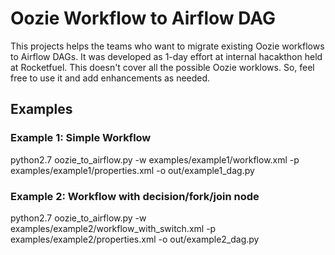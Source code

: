 # Oozie Workflow to Airflow DAG

This projects helps the teams who want to migrate existing Oozie workflows to Airflow DAGs. It was developed as 1-day
effort at internal hacakthon held at Rocketfuel. This doesn't cover all the possible Oozie worklows.
So, feel free to use it and add enhancements as needed.

## Examples
### Example 1: Simple Workflow
python2.7 oozie_to_airflow.py -w examples/example1/workflow.xml -p examples/example1/properties.xml -o out/example1_dag.py

### Example 2: Workflow with decision/fork/join node
python2.7 oozie_to_airflow.py -w examples/example2/workflow_with_switch.xml -p examples/example2/properties.xml -o out/example2_dag.py